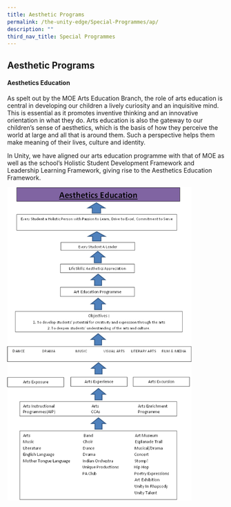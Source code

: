 ```yaml
---
title: Aesthetic Programs
permalink: /the-unity-edge/Special-Programmes/ap/
description: ""
third_nav_title: Special Programmes
---
```

## Aesthetic Programs

#### Aesthetics Education

As spelt out by the MOE Arts Education Branch, the role of arts education is central in developing our children a lively curiosity and an inquisitive mind. This is essential as it promotes inventive thinking and an innovative orientation in what they do. Arts education is also the gateway to our children’s sense of aesthetics, which is the basis of how they perceive the world at large and all that is around them. Such a perspective helps them make meaning of their lives, culture and identity.

In Unity, we have aligned our arts education programme with that of MOE as well as the school’s Holistic Student Development Framework and Leadership Learning Framework, giving rise to the Aesthetics Education Framework.

<img src="/images/Aesthetics Education Chart2.png" style="width:85%">